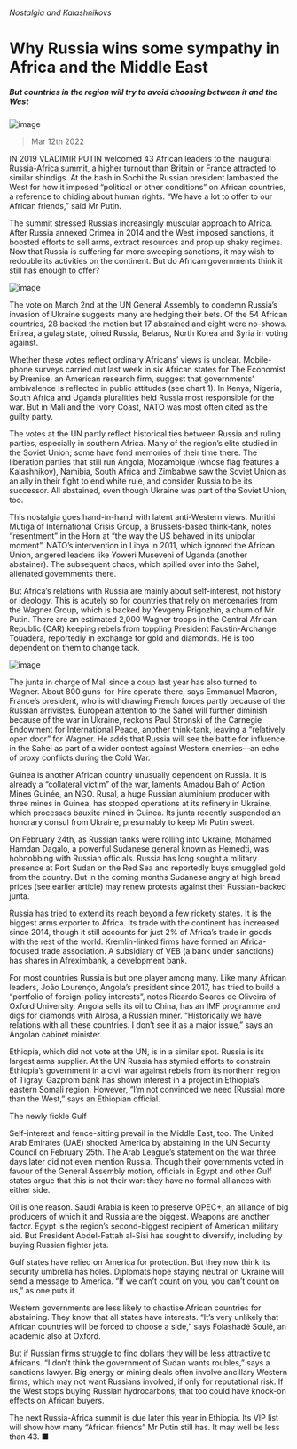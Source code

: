 ###### Nostalgia and Kalashnikovs
# Why Russia wins some sympathy in Africa and the Middle East 
##### But countries in the region will try to avoid choosing between it and the West 
![image](images/20220312_MAP001_1.jpg) 
> Mar 12th 2022 
IN 2019 VLADIMIR PUTIN welcomed 43 African leaders to the inaugural Russia-Africa summit, a higher turnout than Britain or France attracted to similar shindigs. At the bash in Sochi the Russian president lambasted the West for how it imposed “political or other conditions” on African countries, a reference to chiding about human rights. “We have a lot to offer to our African friends,” said Mr Putin.
The summit stressed Russia’s increasingly muscular approach to Africa. After Russia annexed Crimea in 2014 and the West imposed sanctions, it boosted efforts to sell arms, extract resources and prop up shaky regimes. Now that Russia is suffering far more sweeping sanctions, it may wish to redouble its activities on the continent. But do African governments think it still has enough to offer?

![image](images/20220312_MAC576.png) 

The vote on March 2nd at the UN General Assembly to condemn Russia’s invasion of Ukraine suggests many are hedging their bets. Of the 54 African countries, 28 backed the motion but 17 abstained and eight were no-shows. Eritrea, a gulag state, joined Russia, Belarus, North Korea and Syria in voting against.
Whether these votes reflect ordinary Africans’ views is unclear. Mobile-phone surveys carried out last week in six African states for The Economist by Premise, an American research firm, suggest that governments’ ambivalence is reflected in public attitudes (see chart 1). In Kenya, Nigeria, South Africa and Uganda pluralities held Russia most responsible for the war. But in Mali and the Ivory Coast, NATO was most often cited as the guilty party.
The votes at the UN partly reflect historical ties between Russia and ruling parties, especially in southern Africa. Many of the region’s elite studied in the Soviet Union; some have fond memories of their time there. The liberation parties that still run Angola, Mozambique (whose flag features a Kalashnikov), Namibia, South Africa and Zimbabwe saw the Soviet Union as an ally in their fight to end white rule, and consider Russia to be its successor. All abstained, even though Ukraine was part of the Soviet Union, too.
This nostalgia goes hand-in-hand with latent anti-Western views. Murithi Mutiga of International Crisis Group, a Brussels-based think-tank, notes “resentment” in the Horn at “the way the US behaved in its unipolar moment”. NATO’s intervention in Libya in 2011, which ignored the African Union, angered leaders like Yoweri Museveni of Uganda (another abstainer). The subsequent chaos, which spilled over into the Sahel, alienated governments there.
But Africa’s relations with Russia are mainly about self-interest, not history or ideology. This is acutely so for countries that rely on mercenaries from the Wagner Group, which is backed by Yevgeny Prigozhin, a chum of Mr Putin. There are an estimated 2,000 Wagner troops in the Central African Republic (CAR) keeping rebels from toppling President Faustin-Archange Touadéra, reportedly in exchange for gold and diamonds. He is too dependent on them to change tack.
![image](images/20220312_MAC583_0.png) 

The junta in charge of Mali since a coup last year has also turned to Wagner. About 800 guns-for-hire operate there, says Emmanuel Macron, France’s president, who is withdrawing French forces partly because of the Russian arrivistes. European attention to the Sahel will further diminish because of the war in Ukraine, reckons Paul Stronski of the Carnegie Endowment for International Peace, another think-tank, leaving a “relatively open door” for Wagner. He adds that Russia will see the battle for influence in the Sahel as part of a wider contest against Western enemies—an echo of proxy conflicts during the Cold War.
Guinea is another African country unusually dependent on Russia. It is already a “collateral victim” of the war, laments Amadou Bah of Action Mines Guinée, an NGO. Rusal, a huge Russian aluminium producer with three mines in Guinea, has stopped operations at its refinery in Ukraine, which processes bauxite mined in Guinea. Its junta recently suspended an honorary consul from Ukraine, presumably to keep Mr Putin sweet.
On February 24th, as Russian tanks were rolling into Ukraine, Mohamed Hamdan Dagalo, a powerful Sudanese general known as Hemedti, was hobnobbing with Russian officials. Russia has long sought a military presence at Port Sudan on the Red Sea and reportedly buys smuggled gold from the country. But in the coming months Sudanese angry at high bread prices (see earlier article) may renew protests against their Russian-backed junta.
Russia has tried to extend its reach beyond a few rickety states. It is the biggest arms exporter to Africa. Its trade with the continent has increased since 2014, though it still accounts for just 2% of Africa’s trade in goods with the rest of the world. Kremlin-linked firms have formed an Africa-focused trade association. A subsidiary of VEB (a bank under sanctions) has shares in Afreximbank, a development bank.
For most countries Russia is but one player among many. Like many African leaders, João Lourenço, Angola’s president since 2017, has tried to build a “portfolio of foreign-policy interests”, notes Ricardo Soares de Oliveira of Oxford University. Angola sells its oil to China, has an IMF programme and digs for diamonds with Alrosa, a Russian miner. “Historically we have relations with all these countries. I don’t see it as a major issue,” says an Angolan cabinet minister.
Ethiopia, which did not vote at the UN, is in a similar spot. Russia is its largest arms supplier. At the UN Russia has stymied efforts to constrain Ethiopia’s government in a civil war against rebels from its northern region of Tigray. Gazprom bank has shown interest in a project in Ethiopia’s eastern Somali region. However, “I’m not convinced we need [Russia] more than the West,” says an Ethiopian official.
The newly fickle Gulf
Self-interest and fence-sitting prevail in the Middle East, too. The United Arab Emirates (UAE) shocked America by abstaining in the UN Security Council on February 25th. The Arab League’s statement on the war three days later did not even mention Russia. Though their governments voted in favour of the General Assembly motion, officials in Egypt and other Gulf states argue that this is not their war: they have no formal alliances with either side.
Oil is one reason. Saudi Arabia is keen to preserve OPEC+, an alliance of big producers of which it and Russia are the biggest. Weapons are another factor. Egypt is the region’s second-biggest recipient of American military aid. But President Abdel-Fattah al-Sisi has sought to diversify, including by buying Russian fighter jets.
Gulf states have relied on America for protection. But they now think its security umbrella has holes. Diplomats hope staying neutral on Ukraine will send a message to America. “If we can’t count on you, you can’t count on us,” as one puts it.
Western governments are less likely to chastise African countries for abstaining. They know that all states have interests. “It’s very unlikely that African countries will be forced to choose a side,” says Folashadé Soulé, an academic also at Oxford.
But if Russian firms struggle to find dollars they will be less attractive to Africans. “I don’t think the government of Sudan wants roubles,” says a sanctions lawyer. Big energy or mining deals often involve ancillary Western firms, which may not want Russians involved, if only for reputational risk. If the West stops buying Russian hydrocarbons, that too could have knock-on effects on African buyers.
The next Russia-Africa summit is due later this year in Ethiopia. Its VIP list will show how many “African friends” Mr Putin still has. It may well be less than 43. ■
